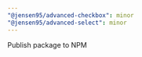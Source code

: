 ```yaml
---
"@jensen95/advanced-checkbox": minor
"@jensen95/advanced-select": minor
---
```


Publish package to NPM
